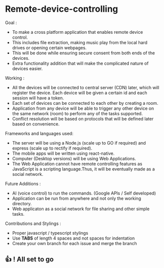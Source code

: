 # Remote-device-controlling

Goal : <br/>

* To make a cross platform application that enables remote device control. <br/>
* This includes file extraction, making music play from the local hard drives or opening certain webpages. <br/>
* This will be done while ensuring secure consent from both ends of the devices. <br/>
* Extra functionality addition that will make the complicated nature of devices easier. <br/>

Working : <br/>

* All the devices will be connected to central server (CDN) later, which will register the device. Each device will be given a certain id and each session will have a token.
* Each set of devices can be connected to each other by creating a room.
* Application from any device will be able to trigger any other device on the same network (room) to perform any of the tasks supported.
* Conflict resolution will be based on protocols that will be defined later based on convenience.

Frameworks and languages used: <br/>

* The server will be using a Node.js (scale up to GO if required) and express (scale up to rectify if required).
* The mobile apps will be written using react-native.
* Computer (Desktop versions) will be using Web Applications.
* The Web Application cannot have remote controlling features as JavaScript is a scripting language.Thus, it will be eventually made as a social network.

Future Additions :

* AI (voice control) to run the commands. (Google APIs / Self developed)
* Application can be run from anywhere and not only the working directory.
* Web applicaton as a social network for file sharing and other simple tasks.


Contributions and Stylings :
* Proper javascript / typescript stylings
* Use **TABS** of length 4 spaces and not spaces for indentation
* Create your own branch for each issue and merge the branch

## :thumbsup: ! All set to go 